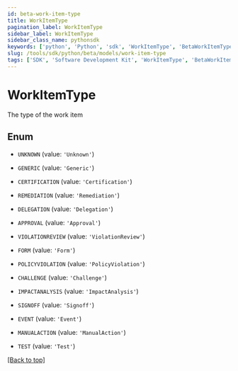```yaml
---
id: beta-work-item-type
title: WorkItemType
pagination_label: WorkItemType
sidebar_label: WorkItemType
sidebar_class_name: pythonsdk
keywords: ['python', 'Python', 'sdk', 'WorkItemType', 'BetaWorkItemType']
slug: /tools/sdk/python/beta/models/work-item-type
tags: ['SDK', 'Software Development Kit', 'WorkItemType', 'BetaWorkItemType']
---
```


# WorkItemType

The type of the work item

## Enum

- `UNKNOWN` (value: `'Unknown'`)

- `GENERIC` (value: `'Generic'`)

- `CERTIFICATION` (value: `'Certification'`)

- `REMEDIATION` (value: `'Remediation'`)

- `DELEGATION` (value: `'Delegation'`)

- `APPROVAL` (value: `'Approval'`)

- `VIOLATIONREVIEW` (value: `'ViolationReview'`)

- `FORM` (value: `'Form'`)

- `POLICYVIOLATION` (value: `'PolicyViolation'`)

- `CHALLENGE` (value: `'Challenge'`)

- `IMPACTANALYSIS` (value: `'ImpactAnalysis'`)

- `SIGNOFF` (value: `'Signoff'`)

- `EVENT` (value: `'Event'`)

- `MANUALACTION` (value: `'ManualAction'`)

- `TEST` (value: `'Test'`)

[[Back to top]](#)

